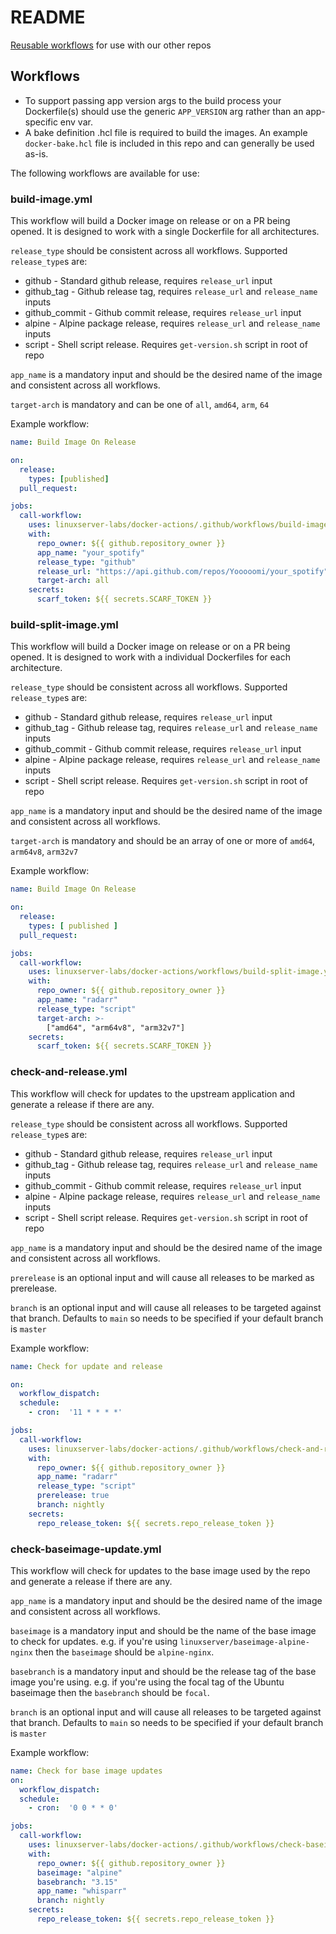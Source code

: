 # README

[Reusable workflows](https://docs.github.com/en/actions/learn-github-actions/reusing-workflows) for use with our other repos

## Workflows

* To support passing app version args to the build process your Dockerfile(s) should use the generic `APP_VERSION` arg rather than an app-specific env var.
* A bake definition .hcl file is required to build the images. An example `docker-bake.hcl` file is included in this repo and can generally be used as-is.

The following workflows are available for use:

### build-image.yml

This workflow will build a Docker image on release or on a PR being opened. It is designed to work with a single Dockerfile for all architectures.

`release_type` should be consistent across all workflows. Supported `release_type`s are:

* github - Standard github release, requires `release_url` input
* github_tag - Github release tag, requires `release_url` and `release_name` inputs
* github_commit - Github commit release, requires `release_url` input
* alpine - Alpine package release, requires `release_url` and `release_name` inputs
* script - Shell script release. Requires `get-version.sh` script in root of repo

`app_name` is a mandatory input and should be the desired name of the image and consistent across all workflows.

`target-arch` is mandatory and can be one of `all`, `amd64`, `arm`, `64`

Example workflow:

```yaml
name: Build Image On Release

on:
  release:
    types: [published]
  pull_request:

jobs:
  call-workflow:
    uses: linuxserver-labs/docker-actions/.github/workflows/build-image.yml@v6
    with:
      repo_owner: ${{ github.repository_owner }}
      app_name: "your_spotify"
      release_type: "github"
      release_url: "https://api.github.com/repos/Yooooomi/your_spotify"
      target-arch: all
    secrets:
      scarf_token: ${{ secrets.SCARF_TOKEN }}
```

### build-split-image.yml

This workflow will build a Docker image on release or on a PR being opened. It is designed to work with a individual Dockerfiles for each architecture.

`release_type` should be consistent across all workflows. Supported `release_type`s are:

* github - Standard github release, requires `release_url` input
* github_tag - Github release tag, requires `release_url` and `release_name` inputs
* github_commit - Github commit release, requires `release_url` input
* alpine - Alpine package release, requires `release_url` and `release_name` inputs
* script - Shell script release. Requires `get-version.sh` script in root of repo

`app_name` is a mandatory input and should be the desired name of the image and consistent across all workflows.

`target-arch` is mandatory and should be an array of one or more of `amd64`, `arm64v8`, `arm32v7`

Example workflow:

```yaml
name: Build Image On Release

on:
  release:
    types: [ published ]
  pull_request:

jobs:
  call-workflow:
    uses: linuxserver-labs/docker-actions/workflows/build-split-image.yml@v6
    with:
      repo_owner: ${{ github.repository_owner }}
      app_name: "radarr"
      release_type: "script"
      target-arch: >-
        ["amd64", "arm64v8", "arm32v7"]
    secrets:
      scarf_token: ${{ secrets.SCARF_TOKEN }}
```

### check-and-release.yml

This workflow will check for updates to the upstream application and generate a release if there are any.

`release_type` should be consistent across all workflows. Supported `release_type`s are:

* github - Standard github release, requires `release_url` input
* github_tag - Github release tag, requires `release_url` and `release_name` inputs
* github_commit - Github commit release, requires `release_url` input
* alpine - Alpine package release, requires `release_url` and `release_name` inputs
* script - Shell script release. Requires `get-version.sh` script in root of repo

`app_name` is a mandatory input and should be the desired name of the image and consistent across all workflows.

`prerelease` is an optional input and will cause all releases to be marked as prerelease.

`branch` is an optional input and will cause all releases to be targeted against that branch. Defaults to `main` so needs to be specified if your default branch is `master`

Example workflow:

```yaml
name: Check for update and release

on:
  workflow_dispatch:
  schedule:
    - cron:  '11 * * * *'

jobs:
  call-workflow:
    uses: linuxserver-labs/docker-actions/.github/workflows/check-and-release.yml@v6
    with:
      repo_owner: ${{ github.repository_owner }}
      app_name: "radarr"
      release_type: "script"
      prerelease: true
      branch: nightly
    secrets:
      repo_release_token: ${{ secrets.repo_release_token }}
```

### check-baseimage-update.yml

This workflow will check for updates to the base image used by the repo and generate a release if there are any.

`app_name` is a mandatory input and should be the desired name of the image and consistent across all workflows.

`baseimage` is a mandatory input and should be the name of the base image to check for updates. e.g. if you're using `linuxserver/baseimage-alpine-nginx` then the `baseimage` should be `alpine-nginx`.

`basebranch` is a mandatory input and should be the release tag of the base image you're using. e.g. if you're using the focal tag of the Ubuntu baseimage then the `basebranch` should be `focal`.

`branch` is an optional input and will cause all releases to be targeted against that branch. Defaults to `main` so needs to be specified if your default branch is `master`

Example workflow:

```yaml
name: Check for base image updates
on:
  workflow_dispatch:
  schedule:
    - cron:  '0 0 * * 0'

jobs:
  call-workflow:
    uses: linuxserver-labs/docker-actions/.github/workflows/check-baseimage-update.yml@v6
    with:
      repo_owner: ${{ github.repository_owner }}
      baseimage: "alpine"
      basebranch: "3.15"
      app_name: "whisparr"
      branch: nightly
    secrets:
      repo_release_token: ${{ secrets.repo_release_token }}
```

